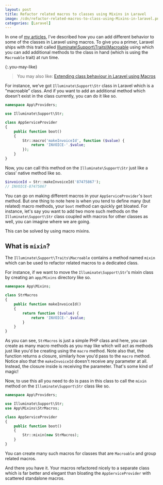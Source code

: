 ```yaml
---
layout: post
title: Refactor related macros to classes using Mixins in Laravel
image: /cdn/refactor-related-macros-to-class-using-Mixins-in-laravel.png
categories: [Laravel]
---
```


In one of [my articles](/extending-class-using-macros-laravel/), I've described how you can add different behavior to some of the classes in Laravel using macros. To give you a primer, Laravel ships with this trait called [Illuminate\Support\Traits\Macroable](https://github.com/laravel/framework/blob/6.x/src/Illuminate/Support/Traits/Macroable.php) using which you can add additional methods to the class in hand (which is using the `Macroable` trait) at run time.

{:.you-may-like}
> You may also like: [Extending class behaviour in Laravel using Macros](/extending-class-using-macros-laravel/)

For instance, we’ve got `Illuminate\Support\Str` class in Laravel which is a “macroable” class. And if you want to add an additional method which doesn't exist in the class currently, you can do it like so.

```php
namespace App\Providers;

use Illuminate\Support\Str;

class AppServiceProvider
{
    public function boot()
    {
        Str::macro('makeInvoiceId', function ($value) {
            return 'INVOICE-'.$value;
        });
    }
}
```

Now, you can call this method on the `Illuminate\Support\Str` just like a class' native method like so.

```php
$invoiceId = Str::makeInvoiceId('87475867');
// INVOICE-87475867
```

You can go on making different macros in your `AppServiceProvider`'s `boot` method. But one thing to note here is when you tend to define many (but related) macro methods, your `boot` method can quickly get bloated. For instance, let's say you want to add two more such methods on the `Illuminate\Support\Str` class coupled with macros for other classes as well, you can imagine where we are going.

This can be solved by using macro mixins.

## What is `mixin`?

The `Illuminate\Support\Traits\Macroable` contains a method named `mixin` which can be used to refactor related macros to a dedicated class.

For instance, if we want to move the `Illuminate\Support\Str`'s mixin class by creating an `app/Mixins` directory like so.

```php
namespace App\Mixins;

class StrMacros
{
    public function makeInvoiceId()
    {
        return function ($value) {
            return 'INVOICE-'.$value;
        }
    }
}
```

As you can see, `StrMacros` is just a simple PHP class and here, you can create as many macro methods as you may like which will act as methods just like you'd be creating using the `macro` method. Note also that, the function returns a closure, similarly how you'd pass to the `macro` method. Notice also that the `makeInvoiceId` doesn't receive any parameter at all. Instead, the closure inside is receiving the parameter. That's some kind of magic!

Now, to use this all you need to do is pass in this class to call the `mixin` method on the `Illuminate\Support\Str` class like so.

```php
namespace App\Providers;

use Illuminate\Support\Str;
use App\Mixins\StrMacros;

class AppServiceProvider
{
    public function boot()
    {
        Str::mixin(new StrMacros);
    }
}
```

You can create many such macros for classes that are `Macroable` and group related macros.

And there you have it. Your macros refactored nicely to a separate class which is far better and elegant than bloating the `AppServiceProvider` with scattered standalone macros.